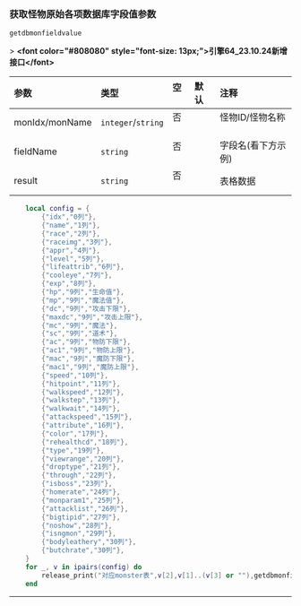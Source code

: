 ### 获取怪物原始各项数据库字段值参数

`getdbmonfieldvalue`

&gt; **&lt;font color="#808080" style="font-size: 13px;"&gt;引擎64_23.10.24新增接口&lt;/font&gt;**

| 参数           | 类型               | 空   | 默认 | 注释               |
| :------------- | :----------------- | :--- | :--- | :----------------- |
| monIdx/monName | `integer`/`string` | 否   |      | 怪物ID/怪物名称    |
| fieldName      | `string`           | 否   |      | 字段名(看下方示例) |
| result         | `string`           | 否   |      | 表格数据           |
```lua
    local config = {
        {"idx","0列"},
        {"name","1列"},
        {"race","2列"},
        {"raceimg","3列"},
        {"appr","4列"},
        {"level","5列"},
        {"lifeattrib","6列"},
        {"cooleye","7列"},
        {"exp","8列"},
        {"hp","9列","生命值"},
        {"mp","9列","魔法值"},
        {"dc","9列","攻击下限"},
        {"maxdc","9列","攻击上限"},
        {"mc","9列","魔法"},
        {"sc","9列","道术"},
        {"ac","9列","物防下限"},
        {"ac1","9列","物防上限"},
        {"mac","9列","魔防下限"},
        {"mac1","9列","魔防上限"},
        {"speed","10列"},
        {"hitpoint","11列"},
        {"walkspeed","12列"},
        {"walkstep","13列"},
        {"walkwait","14列"},
        {"attackspeed","15列"},
        {"attribute","16列"},
        {"color","17列"},
        {"rehealthcd","18列"},
        {"type","19列"},
        {"viewrange","20列"},
        {"droptype","21列"},
        {"through","22列"},
        {"isboss","23列"},
        {"homerate","24列"},
        {"monparam1","25列"},
        {"attacklist","26列"},
        {"bigtipid","27列"},
        {"noshow","28列"},
        {"isngmon","29列"},
        {"bodyleathery","30列"},
        {"butchrate","30列"},
    }
    for _, v in ipairs(config) do
        release_print("对应monster表",v[2],v[1]..(v[3] or ""),getdbmonfieldvalue("[BOSS]沃玛教主3",v[1]))
    end
```

------------


